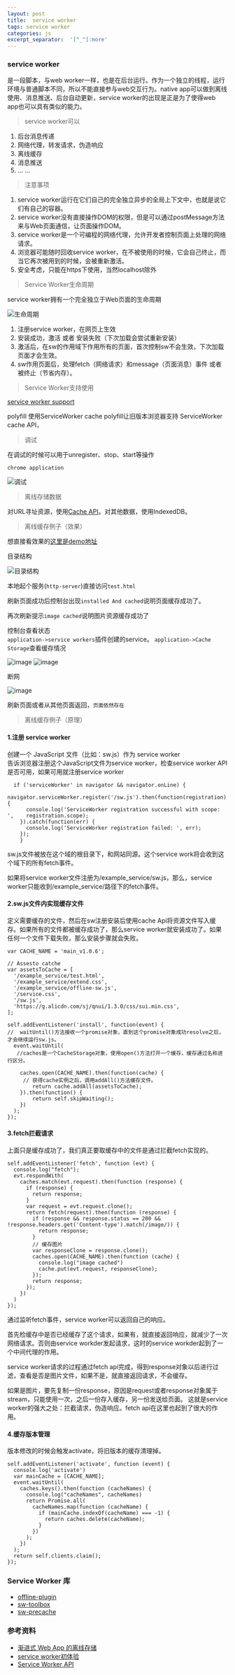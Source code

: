 ```yaml
---
layout: post
title:  service worker
tags: service worker
categories: js
excerpt_separator:  '[^_^]:more'
---
```


### service worker

是一段脚本，与web worker一样，也是在后台运行。作为一个独立的线程，运行环境与普通脚本不同，所以不能直接参与web交互行为。native app可以做到离线使用、消息推送、后台自动更新，service worker的出现是正是为了使得web app也可以具有类似的能力。  

> service worker可以

1. 后台消息传递 
2. 网络代理，转发请求，伪造响应
3. 离线缓存
4. 消息推送
5.  … …   

> 注意事项

1. service worker运行在它们自己的完全独立异步的全局上下文中，也就是说它们有自己的容器。
2. service worker没有直接操作DOM的权限，但是可以通过postMessage方法来与Web页面通信，让页面操作DOM。
3. service worker是一个可编程的网络代理，允许开发者控制页面上处理的网络请求。
4. 浏览器可能随时回收service worker，在不被使用的时候，它会自己终止，而当它再次被用到的时候，会被重新激活。
5. 安全考虑，只能在https下使用，当然localhost除外

[^_^]:more

> Service Worker生命周期


service worker拥有一个完全独立于Web页面的生命周期  

![生命周期](https://img.alicdn.com/imgextra/i3/1641711921/O1CN01jq0pGc1Q3rLp3O2e3_!!1641711921.png)  

1. 注册service worker，在网页上生效
2. 安装成功，激活 或者 安装失败（下次加载会尝试重新安装）
3. 激活后，在sw的作用域下作用所有的页面，首次控制sw不会生效，下次加载页面才会生效。
4. sw作用页面后，处理fetch（网络请求）和message（页面消息）事件 或者 被终止（节省内存）。

> Service Worker支持使用

[service worker support](https://jakearchibald.github.io/isserviceworkerready/)  

polyfill
使用ServiceWorker cache polyfill让旧版本浏览器支持 ServiceWorker cache API，

> 调试

在调试的时候可以用于unregister、stop、start等操作

`chrome application`

![调试](https://img.alicdn.com/imgextra/i2/1641711921/O1CN016pbLnY1Q3rLrFNwGc_!!1641711921.png)

> 离线存储数据

对URL寻址资源，使用[Cache API](https://davidwalsh.name/cache)。对其他数据，使用IndexedDB。

> 离线缓存例子（效果）

想直接看效果的[这里是demo地址](https://github.com/fengye12/service-worker)

目录结构

![目录结构](https://img.alicdn.com/imgextra/i3/1641711921/O1CN01OL5wOt1Q3rLsSSS72_!!1641711921.png)

本地起个服务(`http-server`)直接访问`test.html`


刷新页面成功后控制台出现`installed And cached`说明页面缓存成功了。

再次刷新提示`image cached`说明图片资源缓存成功了

控制台查看状态  
`application->service workers`插件创建的service。  `application->Cache Storage`查看缓存情况

![image](https://img.alicdn.com/imgextra/i1/1641711921/O1CN01IyOdMk1Q3rLp72Ly2_!!1641711921.png)
![image](https://img.alicdn.com/imgextra/i2/1641711921/O1CN01pzGKWO1Q3rLsSgLJB_!!1641711921.png)  

断网  

![image](https://img.alicdn.com/imgextra/i3/1641711921/O1CN01AOpgRy1Q3rLr25zlG_!!1641711921.png)


刷新页面或者从其他页面返回，`页面依然存在`

> 离线缓存例子（原理）

#### 1.注册 service worker  
创建一个 JavaScript 文件（比如：sw.js）作为 service worker  
告诉浏览器注册这个JavaScript文件为service worker，检查service worker API是否可用，如果可用就注册service worker  

```
  if ('serviceWorker' in navigator && navigator.onLine) {
    navigator.serviceWorker.register('/sw.js').then(function(registration) {
      console.log('ServiceWorker registration successful with scope: ',    registration.scope);
    }).catch(function(err) {
      console.log('ServiceWorker registration failed: ', err);
    });
    }
```
sw.js文件被放在这个域的根目录下，和网站同源。这个service work将会收到这个域下的所有fetch事件。 

如果将service worker文件注册为/example_service/sw.js，那么，service worker只能收到/example_service/路径下的fetch事件。 

#### 2.sw.js文件内实现缓存文件  

定义需要缓存的文件，然后在sw注册安装后使用cache Api将资源文件写入缓存。如果所有的文件都被缓存成功了，那么service worker就安装成功了。如果任何一个文件下载失败，那么安装步骤就会失败。


```
var CACHE_NAME = 'main_v1.0.6';

// Assesto catche
var assetsToCache = [
  '/example_service/test.html',
  '/example_service/extend.css',
  '/example_service/offline-sw.js',
  '/service.css',
  '/sw.js',
  'https://g.alicdn.com/sj/qnui/1.3.0/css/sui.min.css',
];

self.addEventListener('install', function(event) {
//  waitUntil()方法接收一个promise对象，直到这个promise对象成功resolve之后，才会继续运行sw.js。
  event.waitUntil(
   //caches是一个CacheStorage对象，使用open()方法打开一个缓存，缓存通过名称进行区分。

    caches.open(CACHE_NAME).then(function(cache) {
     // 获得cache实例之后，调用addAll()方法缓存文件。
        return cache.addAll(assetsToCache);
    }).then(function() {
        return self.skipWaiting();
    })
  );
});
```

#### 3.fetch拦截请求

上面只是缓存成功了，我们真正要取缓存中的文件是通过拦截fetch实现的。

```
self.addEventListener('fetch', function (evt) {
  console.log("fetch");
  evt.respondWith(
    caches.match(evt.request).then(function (response) {
      if (response) {
        return response;
      }
      var request = evt.request.clone();
      return fetch(request).then(function (response) {
        if (response && response.status == 200 && !response.headers.get('Content-type').match(/image/)) {
          return response;
        }
        // 缓存图片
        var responseClone = response.clone();
        caches.open(CACHE_NAME).then(function (cache) {
          console.log("image cached")
          cache.put(evt.request, responseClone);
        });
        return response;
      });
    })
  )
});
```

通过监听fetch事件，service worker可以返回自己的响应。  

首先检缓存中是否已经缓存了这个请求，如果有，就直接返回响应，就减少了一次网络请求。否则由service workder发起请求，这时的service workder起到了一个中间代理的作用。

service worker请求的过程通过fetch api完成，得到response对象以后进行过滤，查看是否是图片文件，如果不是，就直接返回请求，不会缓存。


如果是图片，要先复制一份response，原因是request或者response对象属于stream，只能使用一次，之后一份存入缓存，另一份发送给页面。
这就是service worker的强大之处：拦截请求，伪造响应。fetch api在这里也起到了很大的作用。


#### 4.缓存版本管理

版本修改的时候会触发activate，将旧版本的缓存清理掉。

```
self.addEventListener('activate', function (event) {
  console.log('activate')
  var mainCache = [CACHE_NAME];
  event.waitUntil(
    caches.keys().then(function (cacheNames) {
      console.log("cacheNames", cacheNames)
      return Promise.all(
        cacheNames.map(function (cacheName) {
          if (mainCache.indexOf(cacheName) === -1) {
            return caches.delete(cacheName);
          }
        })
      );
    })
  );
  return self.clients.claim();
});
```



### Service Worker 库
- [offline-plugin](https://github.com/NekR/offline-plugin)  
- [sw-toolbox](https://github.com/GoogleChromeLabs/sw-toolbox)  
- [sw-precache](https://github.com/GoogleChromeLabs/sw-precache) 

### 参考资料

- [渐进式 Web App 的离线存储](https://segmentfault.com/a/1190000006640450)
- [service worker初体验](http://www.alloyteam.com/2016/01/9274/)
- [Service Worker API](https://developer.mozilla.org/zh-CN/docs/Web/API/Service_Worker_API)
